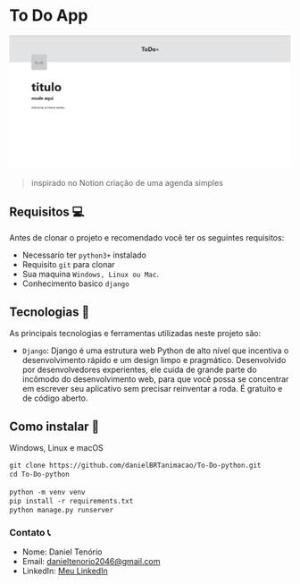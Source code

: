 # To Do App

<img src="./img-project/img-project.png" alt="img-project" />

> inspirado no Notion criação de uma agenda simples

## Requisitos 💻

Antes de clonar o projeto e recomendado você ter os seguintes requisitos:

-   Necessario ter `python3+` instalado
-   Requisito `git` para clonar
-   Sua maquina `Windows, Linux ou Mac`.
-   Conhecimento basico `django`

## Tecnologias 🚀

As principais tecnologias e ferramentas utilizadas neste projeto são:

-   `Django`: Django é uma estrutura web Python de alto nível que incentiva o desenvolvimento rápido e um design limpo e pragmático. Desenvolvido por desenvolvedores experientes, ele cuida de grande parte do incômodo do desenvolvimento web, para que você possa se concentrar em escrever seu aplicativo sem precisar reinventar a roda. É gratuito e de código aberto.

## Como instalar 🚀

Windows, Linux e macOS

```
git clone https://github.com/danielBRTanimacao/To-Do-python.git
cd To-Do-python

python -m venv venv
pip install -r requirements.txt
python manage.py runserver
```

### Contato 📞

-   Nome: Daniel Tenório
-   Email: danieltenorio2046@gmail.com
-   LinkedIn: [Meu LinkedIn](https://www.linkedin.com/in/daniel-tenório-6471b0244/)
